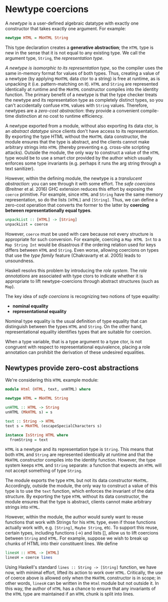 # Newtype coercions

A *newtype* is a user-defined algebraic datatype with exactly one constructor that takes exactly one argument. For example:

```hs
newtype HTML = MkHTML String
```

This type declaration creates a **generative abstraction**; the `HTML` type is new in the sense that it is not equal to any existing type. We call the argument type, `String`, the *representation type*.

*A newtype is isomorphic to its representation type*, so the compiler uses the same in-memory format for values of both types. Thus, creating a value of a newtype (by applying `MkHTML` data ctor to a string) is free at runtime, as is unpacking it (i.e. pattern-matching on it). `HTML` and `String` are represented identically at runtime and the `MkHTML` constructor compiles into the identity function. The primary benefit of a newtype is that the type checker treats the newtype and its representation type as completely distinct types, so you can't accidentally confuse `HTML` values with `String` values. Therefore, newtypes are a *zero-cost abstraction*: they provide a convenient compile-time distinction at no cost to runtime efficiency.

A newtype exported from a module, without also exporting its data ctor, is an *abstract datatype* since clients don't have access to its representation. By exporting the type HTML without the `MkHTML` data constructor, the module ensures that the type is abstract, and the clients cannot make arbitrary strings into `HTML` (thereby preventing e.g. cross-site scripting attacks). Outside the module, the only way to construct a value of the `HTML` type would be to use a smart ctor provided by the author which usually enforces some type invariants (e.g. perhaps it runs the arg string through a text sanitizer).

However, within the defining module, the newtype is a *translucent abstraction*: you can see through it with some effort. The *safe coercions* (Breitner et al. 2016) GHC extension reduces this effort by exposing the `coerce` primitive. For example, since `HTML` and `String` have the same memory representation, so do the lists `[HTML]` and `[String]`. Thus, we can define a zero-cost operation that converts the former to the latter by **coercing between representationally equal types**.

```hs
unpackList :: [HTML] -> [String]
unpackList = coerce
```

However, `coerce` must be used with care because not every structure is appropriate for such conversion. For example, coercing a `Map HTML Int` to a `Map String Int` would be disastrous if the ordering relation used for keys differs between `HTML` and `String`. Even worse, allowing coercions on types that use the *type family* feature (Chakravarty et al. 2005) leads to unsoundness.

Haskell resolvs this problem by introducing the *role system*. The *role annotations* are associated with type ctors to indicate whether it is appropriate to lift newtype-coercions through abstract structures (such as `Map`).

The key idea of *safe coercions* is recognizing two notions of type equality:
- **nominal equality**
- **representational equality**

Nominal type equality is the usual definition of type equality that can distinguish between the types `HTML` and `String`. On the other hand, representational equality identifies types that are suitable for coercion.

When a type variable, that is a type argument to a type ctor, is not congruent with respect to representational equivalence, placing a role annotation can prohibit the derivation of these undesired equalities.

## Newtypes provide zero-cost abstractions

We're considering this `HTML` example module:

```hs
module Html (HTML, text, unHTML) where

newtype HTML = MkHTML String

unHTML :: HTML -> String
unHTML (MkHTML s) = s

text :: String -> HTML
text s = MkHTML (escapeSpecialCharacters s)

instance IsString HTML where
  fromString = text
```

`HTML` is a newtype and its representation type is `String`. This means that both `HTML` and `String` are represented identically at runtime and that the `MkHTML` constructor compiles into the identity function. However, the type system keeps `HTML` and `String` separate: a function that expects an `HTML` will not accept something of type `String`.

The module exports the type `HTML` but not its data constructor `MkHTML`. Accordingly, outside the module, the only way to construct a value of this type is to use the `text` function, which enforces the invariant of the data structure. By exporting the type `HTML` without its data constructor, the module ensures that the type is abstract, clients cannot make arbitrary strings into `HTML`.

However, within the module, the author would surely want to reuse functions that work with Strings for his `HTML` type, even if those functions actually work with, e.g. `[String]`, `Maybe String`, etc. To support this reuse, certain types, including functions (->) and lists [], allow us to lift coercions between `String` and `HTML`. For example, suppose we wish to break up chunks of HTML into their constituent lines. We define

```hs
linesH :: HTML -> [HTML]
linesH = coerce lines
```

Using Haskell's standard `lines :: String -> [String]` function, we have now, with minimal effort, lifted its action to work over `HTML`. Critically, the use of coerce above is allowed only when the `MkHTML` constructor is in scope; in other words, `linesH` can be written in the `Html` module but not outside it. In this way, the author of `HTML` has a chance to ensure that any invariants of the `HTML` type are maintained if an `HTML` chunk is split into lines.
